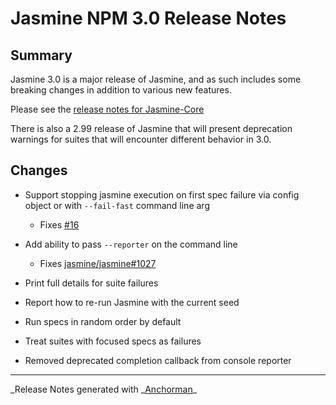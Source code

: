 # Jasmine NPM 3.0 Release Notes

## Summary

Jasmine 3.0 is a major release of Jasmine, and as such includes some breaking changes in addition to various new features.

Please see the [release notes for Jasmine-Core](https://github.com/jasmine/jasmine/blob/master/release_notes/3.0.md)

There is also a 2.99 release of Jasmine that will present deprecation warnings for suites that will encounter different behavior in 3.0.

## Changes

- Support stopping jasmine execution on first spec failure via config object or with `--fail-fast` command line arg

  - Fixes [#16](https://github.com/jasmine/jasmine-npm/issues/16)

- Add ability to pass `--reporter` on the command line

  - Fixes [jasmine/jasmine#1027](https://github.com/jasmine/jasmine/issues/1027)

- Print full details for suite failures

- Report how to re-run Jasmine with the current seed

- Run specs in random order by default

- Treat suites with focused specs as failures

- Removed deprecated completion callback from console reporter

---

_Release Notes generated with _[Anchorman](http://github.com/infews/anchorman)\_
